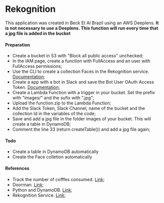 # Rekognition
This application was created in Beck Et Al Brazil using an AWS Deeplens.
<b>It is not necessary to use a Deeplens. This function will run every time that a jpg file is added in the bucket </b>

<h4>Preparation</h4>
<ul>
  <li>Create a bucket in S3 with "Block all public access" unchecked;</li>
  <li>In the IAM page, create a function with FullAccess and an user with FullAccess permissions;</li>
  <li>Use the CLI to create a collection Faces in the Rekognition service. <a href='https://docs.aws.amazon.com/rekognition/latest/dg/create-collection-procedure.html' target='_blank'>Documentation</a>;</li>
  <li>Create a app with a bot in Slack and save the Bot User OAuth Access Token. <a href='https://slack.com/intl/pt-br/help/articles/115005265703-criar-um-bot-para-o-workspace' target='_blank'>Documentation</a>;</li>
  <li>Create a Lambda Function with a trigger in your bucket. Set the prefix with "images/" and the sufix with ".jpg";</li>
  <li>Upload the function.zip to the Lambda Function;</li>
  <li>Add the Slack Token, Slack Channel, name of the bucket and the collection Id in the variables of the code;</li>
  <li>Save and add a jpg file in the folder images of your bucket. This will create a table in DynamoDB;</li>
  <li>Comment the line 33 (return createTable()) and add a jpg file again;</li>
</ul>

<h4>Todo</h4>
<ul>
  <li>Create a table in DynamoDB automatically</li>
  <li>Create the Face colletion automatically</li>
</ul>

<h4>References</h4>
<ul>
  <li>Track the number of cofffes consumed. <a href='https://aws.amazon.com/pt/blogs/machine-learning/track-the-number-of-coffees-consumed-using-aws-deeplens/'>Link</a>;</li>
  <li>Doorman. <a href='https://aws.amazon.com/pt/deeplens/community-projects/Doorman/'>Link</a>;</li>
  <li>Python and DynamoDB. <a href='https://docs.aws.amazon.com/amazondynamodb/latest/developerguide/GettingStarted.Python.html'>Link</a>;</li>
  <li>Rekognition Service. <a href='https://docs.aws.amazon.com/rekognition/latest/dg/collections.html'>Link</a>;</li>
</ul>
